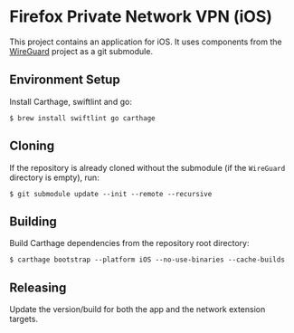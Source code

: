 # Firefox Private Network VPN (iOS)
This project contains an application for iOS. It uses components from the [WireGuard](http://www.wireguard.com/) project as a git submodule.

## Environment Setup
Install Carthage, swiftlint and go:
```
$ brew install swiftlint go carthage
```

## Cloning
If the repository is already cloned without the submodule (if the `WireGuard` directory is empty), run:
```
$ git submodule update --init --remote --recursive
```

## Building
Build Carthage dependencies from the repository root directory:
```
$ carthage bootstrap --platform iOS --no-use-binaries --cache-builds
```

## Releasing
Update the version/build for both the app and the network extension targets.

